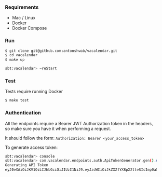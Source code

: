 ### Requirements

* Mac / Linux
* Docker
* Docker Compose

### Run
```bash
$ git clone git@github.com:antonshwab/vacalendar.git
$ cd vacalendar
$ make up

sbt:vacalendar> ~reStart
```

### Test
Tests require running Docker
```bash
$ make test
```

### Authentication
All the endpoints require a Bearer JWT Authorization token in the headers, so make sure you have it when performing a request.

It should follow the form: `Authorization: Bearer <your_access_token>`

To generate access token:
```bash
sbt:vacalendar> console
sbt:vacalendar> com.vacalendar.endpoints.auth.ApiTokenGenerator.gen().unsafeRunSync()
Generating API Token
eyJ0eXAiOiJKV1QiLCJhbGciOiJIUzI1NiJ9.eyJzdWIiOiJkZXZfYXBpX2tleSIsImp0aSI6ImU2NGY1Nzc2MWNlYmMwMGI1ZjRlOWVkNmU2ZTQ4YTQxNTMxY2NiMjM4N2E2NTNmZGMwMTI0MmY1ZTdhZjNhNDIifQ.8l4NagTNxpcpLe0L8yibsSPczywpgZWuWOgGo-uMMVM
```

